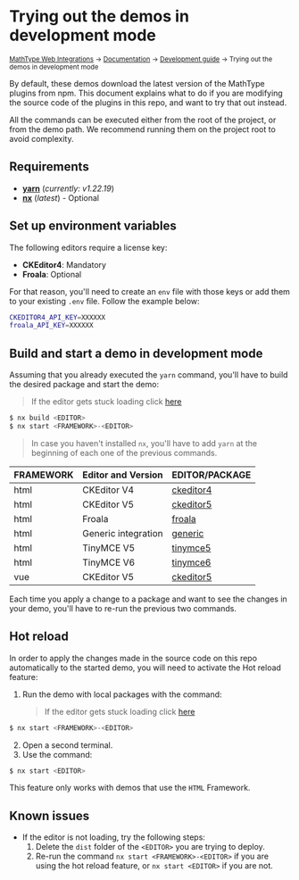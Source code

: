 # Trying out the demos in development mode

<small>[MathType Web Integrations](../../../README.md) → [Documentation](../../README.md) → [Development guide](../README.md) → Trying out the demos in development mode</small>

By default, these demos download the latest version of the MathType plugins from npm.
This document explains what to do if you are modifying the source code of the plugins in this repo, and want to try that out instead.

All the commands can be executed either from the root of the project, or from the demo path. We recommend running them on the project root to avoid complexity.

## Requirements

- [**yarn**](https://classic.yarnpkg.com/lang/en/docs/install/#debian-stable) (_currently: v1.22.19_)
- [**nx**](https://nx.dev/getting-started/installation#installing-nx-globally) (_latest_) - Optional

## Set up environment variables

The following editors require a license key:

- **CKEditor4**: Mandatory
- **Froala**: Optional

For that reason, you'll need to create an `env` file with those keys or add them to your existing `.env` file. Follow the example below:

```bash
CKEDITOR4_API_KEY=XXXXXX
froala_API_KEY=XXXXXX
```

## Build and start a demo in development mode

Assuming that you already executed the `yarn` command, you'll have to build the desired package and start the demo:

> If the editor gets stuck loading click [here](#known-issues)

```js
$ nx build <EDITOR>
$ nx start <FRAMEWORK>-<EDITOR>
```

> In case you haven't installed `nx`, you'll have to add `yarn` at the beginning of each one of the previous commands.

| FRAMEWORK | Editor and Version  | EDITOR/PACKAGE                                       |
| --------- | ------------------- | ---------------------------------------------------- |
| html      | CKEditor V4         | [ckeditor4](../../demos/html/ckeditor4)              |
| html      | CKEditor V5         | [ckeditor5](../../demos/html/ckeditor5)              |
| html      | Froala              | [froala](../../demos/html/froala)                    |
| html      | Generic integration | [generic](../../demos/html/generic)                  |
| html      | TinyMCE V5          | [tinymce5](../../demos/html/tinymce5)                |
| html      | TinyMCE V6          | [tinymce6](../../demos/html/tinymce6)                |
| vue       | CKEditor V5         | [ckeditor5](../../demos/vue/ckeditor5/README.md)     |

Each time you apply a change to a package and want to see the changes in your demo, you'll have to re-run the previous two commands.

## Hot reload

In order to apply the changes made in the source code on this repo automatically to the started demo, you will need to activate the Hot reload feature:

1. Run the demo with local packages with the command:
   > If the editor gets stuck loading click [here](#known-issues)

```js
$ nx start <FRAMEWORK>-<EDITOR>
```

2. Open a second terminal.
3. Use the command:

```js
$ nx start <EDITOR>
```

This feature only works with demos that use the `HTML` Framework.

## Known issues

- If the editor is not loading, try the following steps:
  1. Delete the `dist` folder of the `<EDITOR>` you are trying to deploy.
  2. Re-run the command `nx start <FRAMEWORK>-<EDITOR>` if you are using the hot reload feature, or `nx start <EDITOR>` if you are not.
